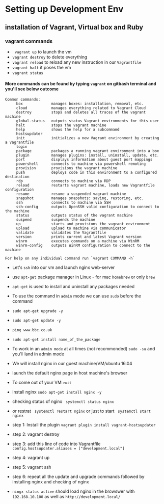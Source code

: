 # Setting up Development Env
## installation of Vagrant, Virtual box and Ruby
### vagrant commands
- ` vagrant up` to launch the vm
- `vagrant destroy` to delete everything 
- `vagrant reload` to reload any new instruction in our `Vagrantfile`
- `vagrant halt` it poses the vm
- `vagrant status`

#### More commands can be found by typing `vagrant` on gitbash terminal and you'll see below outcome
```
Common commands:
     box             manages boxes: installation, removal, etc.
     cloud           manages everything related to Vagrant Cloud
     destroy         stops and deletes all traces of the vagrant machine
     global-status   outputs status Vagrant environments for this user
     halt            stops the vagrant machine
     help            shows the help for a subcommand
     hostsupdater
     init            initializes a new Vagrant environment by creating a Vagrantfile
     login
     package         packages a running vagrant environment into a box
     plugin          manages plugins: install, uninstall, update, etc.
     port            displays information about guest port mappings
     powershell      connects to machine via powershell remoting
     provision       provisions the vagrant machine
     push            deploys code in this environment to a configured destination
     rdp             connects to machine via RDP
     reload          restarts vagrant machine, loads new Vagrantfile configuration
     resume          resume a suspended vagrant machine
     snapshot        manages snapshots: saving, restoring, etc.
     ssh             connects to machine via SSH
     ssh-config      outputs OpenSSH valid configuration to connect to the machine
     status          outputs status of the vagrant machine
     suspend         suspends the machine
     up              starts and provisions the vagrant environment
     upload          upload to machine via communicator
     validate        validates the Vagrantfile
     version         prints current and latest Vagrant version
     winrm           executes commands on a machine via WinRM
     winrm-config    outputs WinRM configuration to connect to the machine

For help on any individual command run `vagrant COMMAND -h`
```
- Let's `ssh` into our vm and launch nginx web-server
- use `apt-get` package manager in Linux - for mac `homebrew` or only `brew`
- `apt-get` is used to install and uninstall any packages needed
- To use the command in `admin` mode we can use `sudo` before the command
- `sudo apt-get upgrade -y`
- `sudo apt-get update -y`
- `ping www.bbc.co.uk`
- `sudo apt-get install name_of_the_package` 
- To work in an `admin mode` at all times (not recommonded) `sudo -su` and you'll land in admin mode
- We will install nginx in our guest machine/VM/ubuntu 16.04
- launch the default nginx page in host machine's browser
- To come out of your VM `exit`
- install nginx `sudo apt-get install nginx -y`
- checking status of nginx ` systemctl status nginx` 
- or restrat ` systemctl restart nginx` or just to start ` systemctl start nginx` 



- step 1: Install the plugin `vagrant plugin install vagrant-hostsupdater`
- step 2: vagrant destroy
- step 3: add this line of code into Vagrantfile `config.hostsupdater.aliases = ["development.local"]`
- step 4: vagrant up
- step 5: vagrant ssh
- step 6: repeat all the update and upgrade commands followed by installing nginx and checking of nginx
- `ningx status active` should load nginx in the browswer with `192.168.10.100` as well as `http://development.local/`